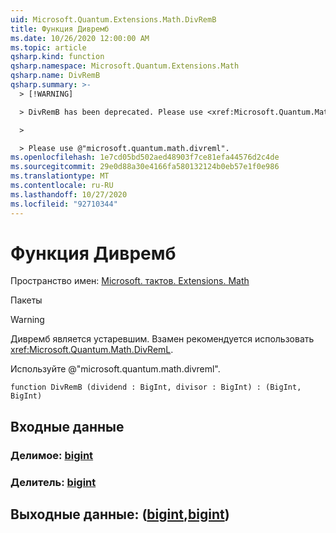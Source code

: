 ```yaml
---
uid: Microsoft.Quantum.Extensions.Math.DivRemB
title: Функция Дивремб
ms.date: 10/26/2020 12:00:00 AM
ms.topic: article
qsharp.kind: function
qsharp.namespace: Microsoft.Quantum.Extensions.Math
qsharp.name: DivRemB
qsharp.summary: >-
  > [!WARNING]

  > DivRemB has been deprecated. Please use <xref:Microsoft.Quantum.Math.DivRemL> instead.

  >

  > Please use @"microsoft.quantum.math.divreml".
ms.openlocfilehash: 1e7cd05bd502aed48903f7ce81efa44576d2c4de
ms.sourcegitcommit: 29e0d88a30e4166fa580132124b0eb57e1f0e986
ms.translationtype: MT
ms.contentlocale: ru-RU
ms.lasthandoff: 10/27/2020
ms.locfileid: "92710344"
---
```

# <a name="divremb-function"></a>Функция Дивремб

Пространство имен: [Microsoft. тактов. Extensions. Math](xref:Microsoft.Quantum.Extensions.Math)

Пакеты [](https://nuget.org/packages/)


> [!WARNING]
> Дивремб является устаревшим. Взамен рекомендуется использовать <xref:Microsoft.Quantum.Math.DivRemL>.
>
> Используйте @"microsoft.quantum.math.divreml".



```qsharp
function DivRemB (dividend : BigInt, divisor : BigInt) : (BigInt, BigInt)
```


## <a name="input"></a>Входные данные

### <a name="dividend--bigint"></a>Делимое: [bigint](xref:microsoft.quantum.lang-ref.bigint)




### <a name="divisor--bigint"></a>Делитель: [bigint](xref:microsoft.quantum.lang-ref.bigint)





## <a name="output--bigintbigint"></a>Выходные данные: ([bigint](xref:microsoft.quantum.lang-ref.bigint),[bigint](xref:microsoft.quantum.lang-ref.bigint))

